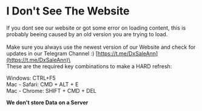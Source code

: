 # I Don't See The Website

If you dont see our website or got some error on loading content, this is probably beeing caused by an old version you are trying to load.\
\
Make sure you always use the newest version of our Website and check for updates in our Telegram Channel :) [https://t.me/DxSaleAnn](https://t.me/DxSaleAnn)\
\
These are the required key combinations to make a HARD refresh:

Windows: CTRL+F5\
Mac - Safari: CMD + ALT + E\
Mac - Chrome: SHIFT + CMD + DEL

**We don't store Data on a Server**

